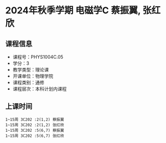 # 2024年秋季学期 电磁学C 蔡振翼, 张红欣






## 课程信息

- 课程号：PHYS1004C.05
- 学分：3
- 教学类型：理论课
- 开课单位：物理学院
- 课程类别：通修
- 课程层次：本科计划内课程

## 上课时间

```
1~15周 3C202 :2(1,2) 蔡振翼
1~15周 3C202 :2(1,2) 张红欣
1~15周 3C202 :5(6,7) 蔡振翼
1~15周 3C202 :5(6,7) 张红欣
```

